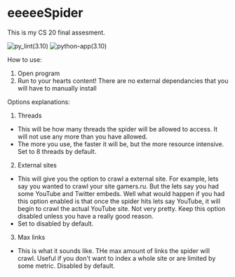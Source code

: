 # eeeeeSpider
This is my CS 20 final assesment. 

![py_lint(3.10)](https://github.com/eeei3/eeeeeSpider/actions/workflows/pylint.yml/badge.svg)
![python-app(3.10)](https://github.com/eeei3/eeeeeSpider/actions/workflows/python-app.yml/badge.svg)

How to use:
1. Open program
2. Run to your hearts content! There are no external dependancies that you will have to manually install

Options explanations:
1. Threads
- This will be how many threads the spider will be allowed to access. It will not use any more than you have allowed.
- The more you use, the faster it will be, but the more resource intensive. Set to 8 threads by default.
2. External sites
- This will give you the option to crawl a external site. For example, lets say you wanted to crawl your site gamers.ru. But the lets say you had some YouTube and Twitter embeds. Well what would happen if you had this option enabled is that once the spider hits lets say YouTube, it will begin to crawl the actual YouTube site. Not very pretty. Keep this option disabled unless you have a really good reason.
- Set to disabled by default.
3. Max links
- This is what it sounds like. THe max amount of links the spider will crawl. Useful if you don't want to index a whole site or are limited by some metric. Disabled by default.
